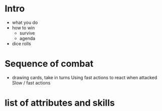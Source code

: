 # Intro
- what you do
- how to win 
   - survive
   - agenda
- dice rolls

# Sequence of combat 
- drawing cards, take in turns
Using fast actions to react when attacked
Slow / fast actions

# list of attributes and skills
